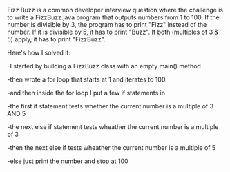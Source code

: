 Fizz Buzz is a common developer interview question where
the challenge is to write a FizzBuzz.java program that outputs numbers from 1 to 100.
If the number is divisible by 3, the program has to print "Fizz" instead of the number. 
If it is divisible by 5, it has to print "Buzz". If both (multiples of 3 & 5) apply, it has to print "FizzBuzz".


Here's how I solved it:

-I started by building a FizzBuzz class with an empty main() method

-then wrote a for loop that starts at 1 and iterates to 100.

-and then inside the for loop I put a few if statements in

-the first if statement tests whether the current number is a multiple of 3 AND 5

-the next else if statement tests wheather the current number is a multiple of 3

-then the next else if tests wheather the current number is a multiple of 5

-else just print the number and stop at 100
